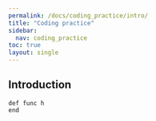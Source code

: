 ```yaml
---
permalink: /docs/coding_practice/intro/
title: "Coding practice"
sidebar:
  nav: coding_practice
toc: true
layout: single
---
```


## Introduction

```
def func h
end
```
